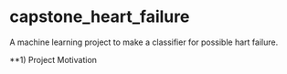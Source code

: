 # capstone_heart_failure
A machine learning project to make a classifier for possible hart failure.

**1) Project Motivation

